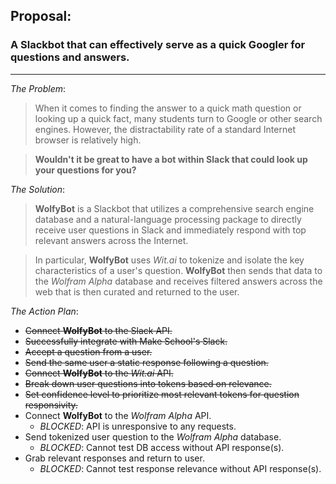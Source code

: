 ## Proposal:
### A Slackbot that can effectively serve as a quick Googler for questions and answers.

***

_The Problem_:

> When it comes to finding the answer to a quick math question or looking up a quick fact, many students turn to Google or other search engines. However, the distractability rate of a standard Internet browser is relatively high. 

> **Wouldn't it be great to have a bot within Slack that could look up your questions for you?**

_The Solution_:

> **WolfyBot** is a Slackbot that utilizes a comprehensive search engine database and a natural-language processing package to directly receive user questions in Slack and immediately respond with top relevant answers across the Internet. 

> In particular, **WolfyBot** uses _Wit.ai_ to tokenize and isolate the key characteristics of a user's question. **WolfyBot** then sends that data to the _Wolfram Alpha_ database and receives filtered answers across the web that is then curated and returned to the user.

_The Action Plan_:

* ~~Connect **WolfyBot** to the Slack API.~~
* ~~Successfully integrate with Make School's Slack.~~
* ~~Accept a question from a user.~~
* ~~Send the same user a static response following a question.~~
* ~~Connect **WolfyBot** to the _Wit.ai_ API.~~
* ~~Break down user questions into tokens based on relevance.~~
* ~~Set confidence level to prioritize most relevant tokens for question responsivity.~~
* Connect **WolfyBot** to the _Wolfram Alpha_ API.
    - _BLOCKED_: API is unresponsive to any requests.
* Send tokenized user question to the _Wolfram Alpha_ database.
    - _BLOCKED_: Cannot test DB access without API response(s).
* Grab relevant responses and return to user.
    - _BLOCKED_: Cannot test response relevance without API response(s).